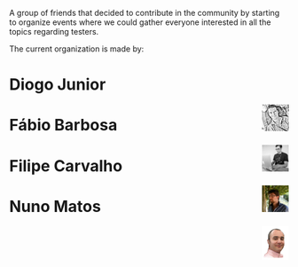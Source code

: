 
A group of friends that decided to contribute in the community by starting to organize events where we could gather everyone interested in all the topics regarding testers.

The current organization is made by:

# Diogo Junior
<img src="images/diogo_junior.jpg" width="48" align="right"/>

# Fábio Barbosa
<img src="images/fabio_barbosa.jpg" width="48" align="right"/>

# Filipe Carvalho
<img src="images/filipe_carvalho.jpg" width="48" align="right"/>

# Nuno Matos
<img src="images/nuno_matos.png" width="48" align="right"/>
